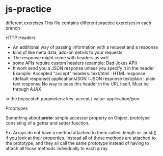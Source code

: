 # js-practice
different exercises
This file contains different practice exercises in each branch



HTTP Headers

- An additional way of passing information with a request and a response
- kind of like meta data, add-on details to your requests
- The response might come with headers as well
- some APIs require custom headers (example: Dad Jokes API)
- It wont send you a JSON response unless you specify it in the header
Example: 
Accepted "accept" headers:
text/html :  HTML response (default response)
application/JSON :  JSON response
text/plain : plain text response
No way to pass this header in the URL itself. Must be through AJAX

in the hopscotch parameters: key: accept / value: application/json


Prototypes

Something about __proto__: simple accessor property on Object. 
prototype consisting of a getter and setter function.

Ex: Arrays do not have a method attached to them called .length or .push() 
if you look at their properties. Instead all of these methods are attached
to the prototype, and they all call the same prototype instead of having to
attach all those methods individually to each array.
